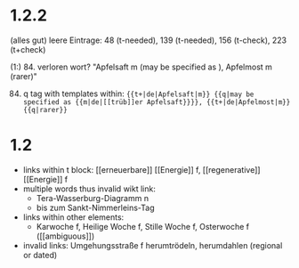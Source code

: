 # 1.2.2

(alles gut) leere Eintrage: 48 (t-needed), 139 (t-needed), 156 (t-check), 223 (t+check)

(1:)
84. verloren wort? "Apfelsaft m (may be specified as ), Apfelmost m (rarer)"



84. q tag with templates within: 
    `{{t+|de|Apfelsaft|m}} {{q|may be specified as {{m|de|[[trüb]]er Apfelsaft}}}}, {{t+|de|Apfelmost|m}} {{q|rarer}}`


# 1.2

- links within t block:
    [[erneuerbare]] [[Energie]] f, [[regenerative]] [[Energie]] f
- multiple words thus invalid wikt link:
    - Tera-Wasserburg-Diagramm n
    - bis zum Sankt-Nimmerleins-Tag
- links within other elements:
    - Karwoche f, Heilige Woche f, Stille Woche f, Osterwoche f ([[ambiguous]])
- invalid links:
    Umgehungsstraße f
    herumtrödeln, herumdahlen (regional or dated)